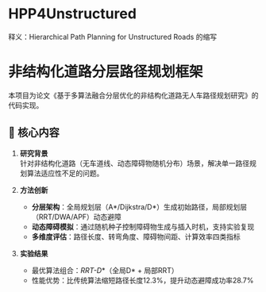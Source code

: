 # HPP4Unstructured
释义：Hierarchical Path Planning for Unstructured Roads 的缩写

# 非结构化道路分层路径规划框架

本项目为论文《基于多算法融合分层优化的非结构化道路无人车路径规划研究》的代码实现。

## 📌 核心内容
1. ​**研究背景**​  
   针对非结构化道路（无车道线、动态障碍物随机分布）场景，解决单一路径规划算法适应性不足的问题。

2. ​**方法创新**​  
   - ​**分层架构**​：全局规划层（A*/Dijkstra/D*）生成初始路径，局部规划层（RRT/DWA/APF）动态避障  
   - ​**动态障碍模拟**​：通过随机种子控制障碍物生成与插入时机，支持实验复现  
   - ​**多维度评估**​：路径长度、转弯角度、障碍物间距、计算效率四类指标  

3. ​**实验结果**​  
   - 最优算法组合：​**RRT-D*​**​（全局D* + 局部RRT）  
   - 性能优势：比传统算法缩短路径长度12.3%，提升动态避障成功率28.7%  
